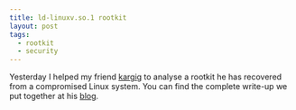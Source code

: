 ```yaml
---
title: ld-linuxv.so.1 rootkit
layout: post
tags:
  - rootkit
  - security
---
```

Yesterday I helped my friend [kargig](http://www.void.gr/kargig/) to analyse a
rootkit he has recovered from a compromised Linux system. You can find the
complete write-up we put together at his
[blog](http://www.void.gr/kargig/blog/2009/08/21/theres-a-rootkit-in-the-closet/).
